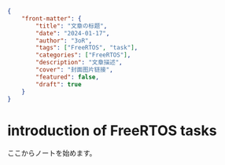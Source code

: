 ```json
{
    "front-matter": {
        "title": "文章の标题",
        "date": "2024-01-17",
        "author": "3oR",
        "tags": ["FreeRTOS", "task"],
        "categories": ["FreeRTOS"],
        "description": "文章描述",
        "cover": "封面图片链接",
        "featured": false, 
        "draft": true 
	}
}
```

# introduction of FreeRTOS tasks

ここからノートを始めます。

